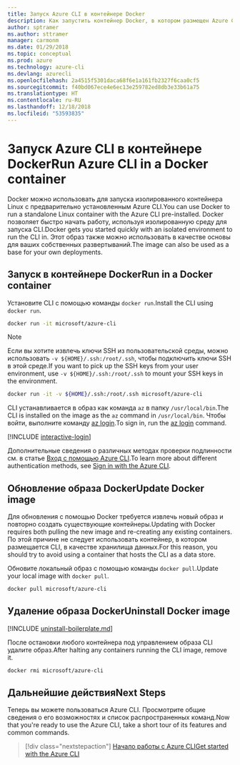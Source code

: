```yaml
---
title: Запуск Azure CLI в контейнере Docker
description: Как запустить контейнер Docker, в котором размещен Azure CLI
author: sptramer
ms.author: sttramer
manager: carmonm
ms.date: 01/29/2018
ms.topic: conceptual
ms.prod: azure
ms.technology: azure-cli
ms.devlang: azurecli
ms.openlocfilehash: 2a4515f5301daca68f6e1a161fb2327f6caa0cf5
ms.sourcegitcommit: f40bd067ece4e6ec13e259782ed8db3e33b61a75
ms.translationtype: HT
ms.contentlocale: ru-RU
ms.lasthandoff: 12/18/2018
ms.locfileid: "53593835"
---
```

# <a name="run-azure-cli-in-a-docker-container"></a><span data-ttu-id="1653e-103">Запуск Azure CLI в контейнере Docker</span><span class="sxs-lookup"><span data-stu-id="1653e-103">Run Azure CLI in a Docker container</span></span>

<span data-ttu-id="1653e-104">Docker можно использовать для запуска изолированного контейнера Linux с предварительно установленным Azure CLI.</span><span class="sxs-lookup"><span data-stu-id="1653e-104">You can use Docker to run a standalone Linux container with the Azure CLI pre-installed.</span></span> <span data-ttu-id="1653e-105">Docker позволяет быстро начать работу, используя изолированную среду для запуска CLI.</span><span class="sxs-lookup"><span data-stu-id="1653e-105">Docker gets you started quickly with an isolated environment to run the CLI in.</span></span> <span data-ttu-id="1653e-106">Этот образ также можно использовать в качестве основы для ваших собственных развертываний.</span><span class="sxs-lookup"><span data-stu-id="1653e-106">The image can also be used as a base for your own deployments.</span></span>

## <a name="run-in-a-docker-container"></a><span data-ttu-id="1653e-107">Запуск в контейнере Docker</span><span class="sxs-lookup"><span data-stu-id="1653e-107">Run in a Docker container</span></span>

<span data-ttu-id="1653e-108">Установите CLI с помощью команды `docker run`.</span><span class="sxs-lookup"><span data-stu-id="1653e-108">Install the CLI using `docker run`.</span></span>

   ```bash
   docker run -it microsoft/azure-cli
   ```

> [!NOTE]
> <span data-ttu-id="1653e-109">Если вы хотите извлечь ключи SSH из пользовательской среды, можно использовать `-v ${HOME}/.ssh:/root/.ssh`, чтобы подключить ключи SSH в этой среде.</span><span class="sxs-lookup"><span data-stu-id="1653e-109">If you want to pick up the SSH keys from your user environment, use `-v ${HOME}/.ssh:/root/.ssh` to mount your SSH keys in the environment.</span></span>
>
> ```bash
> docker run -it -v ${HOME}/.ssh:/root/.ssh microsoft/azure-cli
> ```

<span data-ttu-id="1653e-110">CLI устанавливается в образ как команда `az` в папку `/usr/local/bin`.</span><span class="sxs-lookup"><span data-stu-id="1653e-110">The CLI is installed on the image as the `az` command in `/usr/local/bin`.</span></span> <span data-ttu-id="1653e-111">Чтобы войти, выполните команду [az login](/cli/azure/reference-index#az-login).</span><span class="sxs-lookup"><span data-stu-id="1653e-111">To sign in, run the [az login](/cli/azure/reference-index#az-login) command.</span></span>

[!INCLUDE [interactive-login](includes/interactive-login.md)]

<span data-ttu-id="1653e-112">Дополнительные сведения о различных методах проверки подлинности см. в статье [Вход с помощью Azure CLI](authenticate-azure-cli.md).</span><span class="sxs-lookup"><span data-stu-id="1653e-112">To learn more about different authentication methods, see [Sign in with the Azure CLI](authenticate-azure-cli.md).</span></span>

## <a name="update-docker-image"></a><span data-ttu-id="1653e-113">Обновление образа Docker</span><span class="sxs-lookup"><span data-stu-id="1653e-113">Update Docker image</span></span>

<span data-ttu-id="1653e-114">Для обновления с помощью Docker требуется извлечь новый образ и повторно создать существующие контейнеры.</span><span class="sxs-lookup"><span data-stu-id="1653e-114">Updating with Docker requires both pulling the new image and re-creating any existing containers.</span></span> <span data-ttu-id="1653e-115">По этой причине не следует использовать контейнер, в котором размещается CLI, в качестве хранилища данных.</span><span class="sxs-lookup"><span data-stu-id="1653e-115">For this reason, you should try to avoid using a container that hosts the CLI as a data store.</span></span>

<span data-ttu-id="1653e-116">Обновите локальный образ с помощью команды `docker pull`.</span><span class="sxs-lookup"><span data-stu-id="1653e-116">Update your local image with `docker pull`.</span></span>

```bash
docker pull microsoft/azure-cli
```

## <a name="uninstall-docker-image"></a><span data-ttu-id="1653e-117">Удаление образа Docker</span><span class="sxs-lookup"><span data-stu-id="1653e-117">Uninstall Docker image</span></span>

[!INCLUDE [uninstall-boilerplate.md](includes/uninstall-boilerplate.md)]

<span data-ttu-id="1653e-118">После остановки любого контейнера под управлением образа CLI удалите образ.</span><span class="sxs-lookup"><span data-stu-id="1653e-118">After halting any containers running the CLI image, remove it.</span></span>

```bash
docker rmi microsoft/azure-cli
```

## <a name="next-steps"></a><span data-ttu-id="1653e-119">Дальнейшие действия</span><span class="sxs-lookup"><span data-stu-id="1653e-119">Next Steps</span></span>

<span data-ttu-id="1653e-120">Теперь вы можете пользоваться Azure CLI. Просмотрите общие сведения о его возможностях и список распространенных команд.</span><span class="sxs-lookup"><span data-stu-id="1653e-120">Now that you're ready to use the Azure CLI, take a short tour of its features and common commands.</span></span>

> [!div class="nextstepaction"]
> [<span data-ttu-id="1653e-121">Начало работы с Azure CLI</span><span class="sxs-lookup"><span data-stu-id="1653e-121">Get started with the Azure CLI</span></span>](get-started-with-azure-cli.md)
